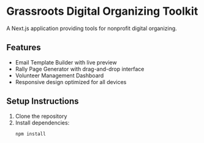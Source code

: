 # Grassroots Digital Organizing Toolkit

A Next.js application providing tools for nonprofit digital organizing.

## Features

- Email Template Builder with live preview
- Rally Page Generator with drag-and-drop interface
- Volunteer Management Dashboard
- Responsive design optimized for all devices

## Setup Instructions

1. Clone the repository
2. Install dependencies:
   ```bash
   npm install